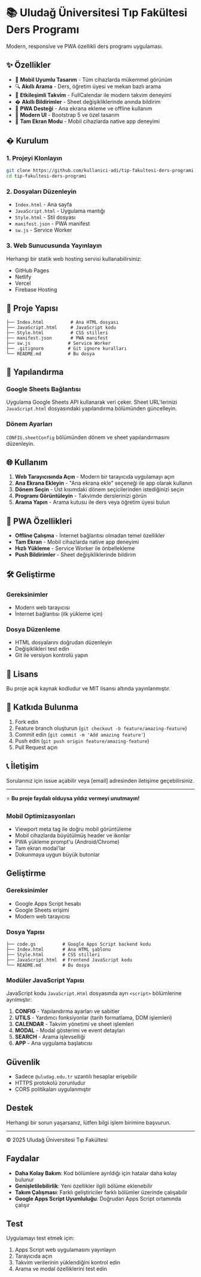 # 📚 Uludağ Üniversitesi Tıp Fakültesi Ders Programı

Modern, responsive ve PWA özellikli ders programı uygulaması.

## ✨ Özellikler

- 📱 **Mobil Uyumlu Tasarım** - Tüm cihazlarda mükemmel görünüm
- 🔍 **Akıllı Arama** - Ders, öğretim üyesi ve mekan bazlı arama
- 📅 **Etkileşimli Takvim** - FullCalendar ile modern takvim deneyimi
- � **Akıllı Bildirimler** - Sheet değişikliklerinde anında bildirim
- 📲 **PWA Desteği** - Ana ekrana ekleme ve offline kullanım
- 🎨 **Modern UI** - Bootstrap 5 ve özel tasarım
- 🌙 **Tam Ekran Modu** - Mobil cihazlarda native app deneyimi

## � Kurulum

### 1. Projeyi Klonlayın
```bash
git clone https://github.com/kullanici-adi/tip-fakultesi-ders-programi.git
cd tip-fakultesi-ders-programi
```

### 2. Dosyaları Düzenleyin
- `Index.html` - Ana sayfa
- `JavaScript.html` - Uygulama mantığı
- `Style.html` - Stil dosyası
- `manifest.json` - PWA manifest
- `sw.js` - Service Worker

### 3. Web Sunucusunda Yayınlayın
Herhangi bir statik web hosting servisi kullanabilirsiniz:
- GitHub Pages
- Netlify
- Vercel
- Firebase Hosting

## 📁 Proje Yapısı

```
├── Index.html          # Ana HTML dosyası
├── JavaScript.html     # JavaScript kodu
├── Style.html          # CSS stilleri
├── manifest.json       # PWA manifest
├── sw.js              # Service Worker
├── .gitignore         # Git ignore kuralları
└── README.md          # Bu dosya
```

## 🔧 Yapılandırma

### Google Sheets Bağlantısı
Uygulama Google Sheets API kullanarak veri çeker. Sheet URL'lerinizi `JavaScript.html` dosyasındaki yapılandırma bölümünden güncelleyin.

### Dönem Ayarları
`CONFIG.sheetConfig` bölümünden dönem ve sheet yapılandırmasını düzenleyin.

## 🌐 Kullanım

1. **Web Tarayıcısında Açın** - Modern bir tarayıcıda uygulamayı açın
2. **Ana Ekrana Ekleyin** - "Ana ekrana ekle" seçeneği ile app olarak kullanın
3. **Dönem Seçin** - Üst kısımdaki dönem seçicilerinden istediğinizi seçin
4. **Programı Görüntüleyin** - Takvimde derslerinizi görün
5. **Arama Yapın** - Arama kutusu ile ders veya öğretim üyesi bulun

## 📱 PWA Özellikleri

- **Offline Çalışma** - İnternet bağlantısı olmadan temel özellikler
- **Tam Ekran** - Mobil cihazlarda native app deneyimi
- **Hızlı Yükleme** - Service Worker ile önbellekleme
- **Push Bildirimler** - Sheet değişikliklerinde bildirim

## 🛠️ Geliştirme

### Gereksinimler
- Modern web tarayıcısı
- İnternet bağlantısı (ilk yükleme için)

### Dosya Düzenleme
- HTML dosyalarını doğrudan düzenleyin
- Değişiklikleri test edin
- Git ile versiyon kontrolü yapın

## 📄 Lisans

Bu proje açık kaynak kodludur ve MIT lisansı altında yayınlanmıştır.

## 🤝 Katkıda Bulunma

1. Fork edin
2. Feature branch oluşturun (`git checkout -b feature/amazing-feature`)
3. Commit edin (`git commit -m 'Add amazing feature'`)
4. Push edin (`git push origin feature/amazing-feature`)
5. Pull Request açın

## 📞 İletişim

Sorularınız için issue açabilir veya [email] adresinden iletişime geçebilirsiniz.

---

⭐ **Bu proje faydalı olduysa yıldız vermeyi unutmayın!**

### Mobil Optimizasyonları
- Viewport meta tag ile doğru mobil görüntüleme
- Mobil cihazlarda büyütülmüş header ve ikonlar
- PWA yükleme prompt'u (Android/Chrome)
- Tam ekran modal'lar
- Dokunmaya uygun büyük butonlar

## Geliştirme

### Gereksinimler
- Google Apps Script hesabı
- Google Sheets erişimi
- Modern web tarayıcısı

### Dosya Yapısı
```
├── code.gs          # Google Apps Script backend kodu
├── Index.html       # Ana HTML şablonu
├── Style.html       # CSS stilleri
├── JavaScript.html  # Frontend JavaScript kodu
└── README.md        # Bu dosya
```

### Modüler JavaScript Yapısı

JavaScript kodu `JavaScript.Html` dosyasında ayrı `<script>` bölümlerine ayrılmıştır:

1. **CONFIG** - Yapılandırma ayarları ve sabitler
2. **UTILS** - Yardımcı fonksiyonlar (tarih formatlama, DOM işlemleri)
3. **CALENDAR** - Takvim yönetimi ve sheet işlemleri
4. **MODAL** - Modal gösterimi ve event detayları
5. **SEARCH** - Arama işlevselliği
6. **APP** - Ana uygulama başlatıcısı

## Güvenlik

- Sadece `@uludag.edu.tr` uzantılı hesaplar erişebilir
- HTTPS protokolü zorunludur
- CORS politikaları uygulanmıştır

## Destek

Herhangi bir sorun yaşarsanız, lütfen bilgi işlem birimine başvurun.

---

© 2025 Uludağ Üniversitesi Tıp Fakültesi

## Faydalar

- **Daha Kolay Bakım**: Kod bölümlere ayrıldığı için hatalar daha kolay bulunur
- **Genişletilebilirlik**: Yeni özellikler ilgili bölüme eklenebilir
- **Takım Çalışması**: Farklı geliştiriciler farklı bölümler üzerinde çalışabilir
- **Google Apps Script Uyumluluğu**: Doğrudan Apps Script ortamında çalışır

## Test

Uygulamayı test etmek için:
1. Apps Script web uygulamasını yayınlayın
2. Tarayıcıda açın
3. Takvim verilerinin yüklendiğini kontrol edin
4. Arama ve modal özelliklerini test edin
